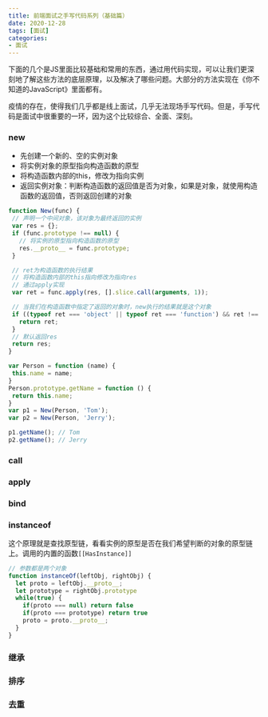 ```yaml
---
title: 前端面试之手写代码系列（基础篇）
date: 2020-12-28
tags: [面试]
categories: 
- 面试
---
```


下面的几个是JS里面比较基础和常用的东西，通过用代码实现，可以让我们更深刻地了解这些方法的底层原理，以及解决了哪些问题。大部分的方法实现在《你不知道的JavaScript》里面都有。

疫情的存在，使得我们几乎都是线上面试，几乎无法现场手写代码。但是，手写代码是面试中很重要的一环，因为这个比较综合、全面、深刻。

### new

 - 先创建一个新的、空的实例对象
 - 将实例对象的原型指向构造函数的原型
 - 将构造函数内部的this，修改为指向实例
 - 返回实例对象：判断构造函数的返回值是否为对象，如果是对象，就使用构造函数的返回值，否则返回创建的对象

 ```js
 function New(func) {
  // 声明一个中间对象，该对象为最终返回的实例
  var res = {};
  if (func.prototype !== null) {
    // 将实例的原型指向构造函数的原型
    res.__proto__ = func.prototype;
  }

  // ret为构造函数的执行结果
  // 将构造函数内部的this指向修改为指向res 
  // 通过apply实现
  var ret = func.apply(res, [].slice.call(arguments, 1));

  // 当我们在构造函数中指定了返回的对象时，new执行的结果就是这个对象
  if ((typeof ret === 'object' || typeof ret === 'function') && ret !== null) {
    return ret;
  }
  // 默认返回res
  return res;
}

var Person = function (name) {
  this.name = name;
}
Person.prototype.getName = function () {
  return this.name;
}
var p1 = New(Person, 'Tom');
var p2 = New(Person, 'Jerry');

p1.getName(); // Tom
p2.getName(); // Jerry
 ```

### call

### apply

### bind

### instanceof

这个原理就是查找原型链，看看实例的原型是否在我们希望判断的对象的原型链上。调用的内置的函数`[[HasInstance]]`

```js
// 参数都是两个对象
function instanceOf(leftObj, rightObj) {
  let proto = leftObj.__proto__;
  let prototype = rightObj.prototype
  while(true) {
    if(proto === null) return false
    if(proto === prototype) return true
    proto = proto.__proto__;
  }
}
```

### 继承

### 排序

### 去重
